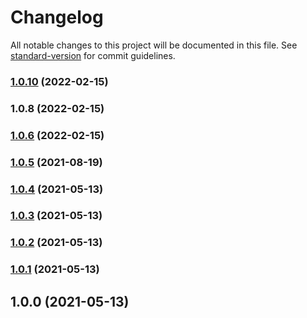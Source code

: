 # Changelog

All notable changes to this project will be documented in this file. See [standard-version](https://github.com/conventional-changelog/standard-version) for commit guidelines.

### [1.0.10](https://github.com/tecmie/followup-sdk/compare/v1.0.8...v1.0.10) (2022-02-15)

### 1.0.8 (2022-02-15)

### [1.0.6](https://github.com/notifirehq/node/compare/v1.0.5...v1.0.6) (2022-02-15)

### [1.0.5](https://github.com/notifirehq/node/compare/v1.0.4...v1.0.5) (2021-08-19)

### [1.0.4](https://github.com/notifirehq/node/compare/v1.0.3...v1.0.4) (2021-05-13)

### [1.0.3](https://github.com/notifirehq/node/compare/v1.0.2...v1.0.3) (2021-05-13)

### [1.0.2](https://github.com/notifirehq/node/compare/v1.0.1...v1.0.2) (2021-05-13)

### [1.0.1](https://github.com/notifirehq/node/compare/v1.0.0...v1.0.1) (2021-05-13)

## 1.0.0 (2021-05-13)
